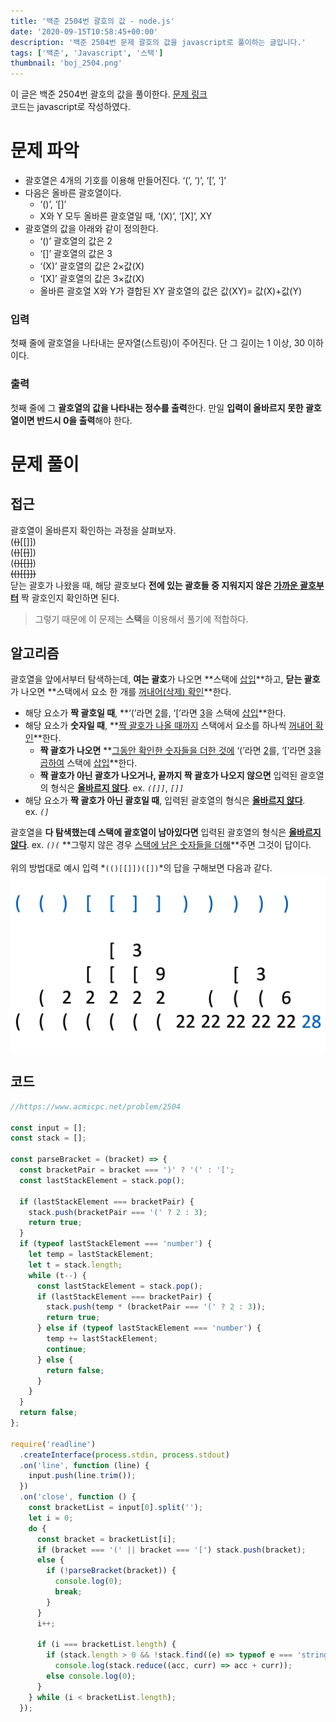 ```yaml
---
title: '백준 2504번 괄호의 값 - node.js'
date: '2020-09-15T10:58:45+00:00'
description: '백준 2504번 문제 괄호의 값을 javascript로 풀이하는 글입니다.'
tags: ['백준', 'Javascript', '스택']
thumbnail: 'boj_2504.png'
---
```


이 글은 백준 2504번 괄호의 값을 풀이한다. [문제 링크](https://www.acmicpc.net/problem/2504)<br>
코드는 javascript로 작성하였다.

# 문제 파악

- 괄호열은 4개의 기호를 이용해 만들어진다. ‘(’, ‘)’, ‘[’, ‘]’
- 다음은 올바른 괄호열이다.
  - ‘()’, ‘[]’
  - X와 Y 모두 올바른 괄호열일 때, ‘(X)’, ‘[X]’, XY
- 괄호열의 값을 아래와 같이 정의한다.
  - ‘()’ 괄호열의 값은 2
  - ‘[]’ 괄호열의 값은 3
  - ‘(X)’ 괄호열의 값은 2×값(X)
  - ‘[X]’ 괄호열의 값은 3×값(X)
  - 올바른 괄호열 X와 Y가 결합된 XY 괄호열의 값은 값(XY)= 값(X)+값(Y)

### 입력

첫째 줄에 괄호열을 나타내는 문자열(스트링)이 주어진다. 단 그 길이는 1 이상, 30 이하이다.

### 출력

첫째 줄에 그 **괄호열의 값을 나타내는 정수를 출력**한다. 만일 **입력이 올바르지 못한 괄호열이면 반드시 0을 출력**해야 한다.<br>

# 문제 풀이

## 접근

괄호열이 올바른지 확인하는 과정을 살펴보자.<br>
(~~()~~[[]])<br>
(~~()~~[~~[]~~])<br>
(~~()[[]]~~)<br>
~~(()[[]])~~<br>
닫는 괄호가 나왔을 때, 해당 괄호보다 **전에 있는 괄호들 중 지워지지 않은 <u>가까운 괄호부터</u>** 짝 괄호인지 확인하면 된다.

> 그렇기 때문에 이 문제는 **스택**을 이용해서 풀기에 적합하다.

## 알고리즘

괄호열을 앞에서부터 탐색하는데, **여는 괄호**가 나오면 **스택에 <u>삽입</u>**하고, **닫는 괄호**가 나오면 **스택에서 요소 한 개를 <u>꺼내어(삭제) 확인</u>**한다.

- 해당 요소가 **짝 괄호일 때**, **‘(’라면 <u>2</u>를, ‘[’라면 <u>3</u>을 스택에 <u>삽입</u>**한다.
- 해당 요소가 **숫자일 때**, **<u>짝 괄호가 나올 때까지</u> 스택에서 요소를 하나씩 <u>꺼내어 확인</u>**한다.
  - **짝 괄호가 나오면** **<u>그동안 확인한 숫자들을 더한 것에</u> ‘(’라면 <u>2</u>를, ‘[’라면 <u>3</u>을 <u>곱하여</u> 스택에 <u>삽입</u>**한다.
  - **짝 괄호가 아닌 괄호가 나오거나, 끝까지 짝 괄호가 나오지 않으면** 입력된 괄호열의 형식은 **<u>올바르지 않다</u>**. ex. _`([]]`_, _`[]]`_
- 해당 요소가 **짝 괄호가 아닌 괄호일 때**, 입력된 괄호열의 형식은 **<u>올바르지 않다</u>**.<br> ex. _`(]`_

괄호열을 **다 탐색했는데 스택에 괄호열이 남아있다면** 입력된 괄호열의 형식은 **<u>올바르지 않다</u>**. ex. _`()(`_
**그렇지 않은 경우 <u>스택에 남은 숫자들을 더해</u>**주면 그것이 답이다.<br><br>
위의 방법대로 예시 입력 *`(()[[]])([])`*의 답을 구해보면 다음과 같다.
![이미지](boj_2504_0.png)

## 코드

```javascript
//https://www.acmicpc.net/problem/2504

const input = [];
const stack = [];

const parseBracket = (bracket) => {
  const bracketPair = bracket === ')' ? '(' : '[';
  const lastStackElement = stack.pop();

  if (lastStackElement === bracketPair) {
    stack.push(bracketPair === '(' ? 2 : 3);
    return true;
  }
  if (typeof lastStackElement === 'number') {
    let temp = lastStackElement;
    let t = stack.length;
    while (t--) {
      const lastStackElement = stack.pop();
      if (lastStackElement === bracketPair) {
        stack.push(temp * (bracketPair === '(' ? 2 : 3));
        return true;
      } else if (typeof lastStackElement === 'number') {
        temp += lastStackElement;
        continue;
      } else {
        return false;
      }
    }
  }
  return false;
};

require('readline')
  .createInterface(process.stdin, process.stdout)
  .on('line', function (line) {
    input.push(line.trim());
  })
  .on('close', function () {
    const bracketList = input[0].split('');
    let i = 0;
    do {
      const bracket = bracketList[i];
      if (bracket === '(' || bracket === '[') stack.push(bracket);
      else {
        if (!parseBracket(bracket)) {
          console.log(0);
          break;
        }
      }
      i++;

      if (i === bracketList.length) {
        if (stack.length > 0 && !stack.find((e) => typeof e === 'string'))
          console.log(stack.reduce((acc, curr) => acc + curr));
        else console.log(0);
      }
    } while (i < bracketList.length);
  });
```
